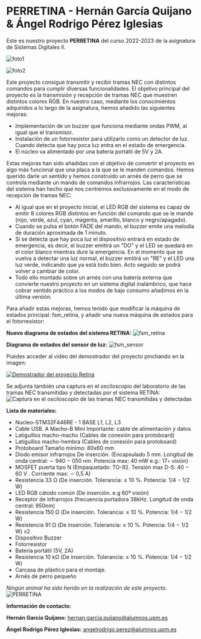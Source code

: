 # PERRETINA - Hernán García Quijano & Ángel Rodrigo Pérez Iglesias
 
Este es nuestro proyecto **PERRETINA** del curso 2022-2023 de la asignatura de Sistemas Digitales II. 

![foto1](https://lh3.googleusercontent.com/pw/AJFCJaUbV2pstc6I94YPashC6WMACJv6riVmZPGBhgOmsZkg-Q3ZTyrHig7mV8MMm2iA64zkd7gukXwXcRu61Zlos5oNgVyw5kYUJIXUIgpTTvmKvhpFYWw=w2400)

![foto2](https://lh3.googleusercontent.com/om7DVhZdZ-7e99xcDsF9r3ANLxoo6NIUjGKY47pwj1_91O13wr4oSGkRlyJsz0HMTB35HjiEwBCth1SthKdRYjdKkr4E0eStNAxGgt4_Z5w6gPsqM7RRsMwpTHlJyOMEeCjt883WbQ=w2400)

Este proyecto consigue transmitir y recibir tramas NEC con distintos comandos para cumplir diversas funcionalidades. 
El objetivo principal del proyecto es la transmisión y recepción de tramas NEC que muestren distintos colores RGB. En nuestro caso, mediante los conocimientos adquiridos a lo largo de la asignatura, hemos añadido las siguientes mejoras:
- Implementación de un buzzer que funciona mediante ondas PWM, al igual que el transmisor.
- Instalación de un fotorresistor para utilizarlo como un detector de luz. Cuando detecta que hay poca luz entra en el estado de emergencia.
- El núcleo va alimentado por una batería portátil de 5V y 2A.

Estas mejoras han sido añadidas con el objetivo de convertir el proyecto en algo más funcional que una placa a la que se le manden comandos. Hemos querido darle un sentido y hemos construido un arnés de perro que se controla mediante un mando de comandos infrarrojos. Las características del sistema han hecho que nos centremos exclusivamente en el modo de recepción de tramas NEC:
- Al igual que en el proyecto inicial, el LED RGB del sistema es capaz de emitir 8 colores RGB distintos en función del comando que se le mande (rojo, verde, azul, cyan, magenta, amarillo, blanco y negro/apagado).
- Cuando se pulsa el botón FADE del mando, el buzzer emite una melodía de duración aproximada de 1 minuto.
- Si se detecta que hay poca luz el dispositivo entrará en estado de emergencia, es decir, el buzzer emitirá un "DO" y el LED se quedará en el color blanco mientras dure la emergencia. En el momento que se vuelva a detectar una luz normal, el buzzer emitirá un "RE" y el LED una luz verde, indicando que ya está todo bien. Acto seguido se podrá volver a cambiar de color.
- Todo ello montado sobre un arnés con una batería externa que convierte nuestro proyecto en un sistema digital inalámbrico, que hace cobrar sentido práctico a los modos de bajo consumo añadimos en la última versión.

Para añadir estas mejoras, hemos tenido que modificar la máquina de estados principal: fsm_retina, y añadir una nueva máquina de estados para el fotorresistor: 

**Nuevo diagrama de estados del sistema RETINA:**
![fsm_retina](https://lh3.googleusercontent.com/Udi3_ZkyR1Do30hfkRrFtgCCvuD7rsJQtpDQaoGvN5AN8MvmftYa4FdO4cskREJ11nS1wv4IoJsxC2JnR6CjBWy483swtLkRj_DAgUl2QtJeagxNfd5O1-qoHiDPlNuMID26EpKy8w=w2400)

**Diagrama de estados del sensor de luz:**
![fsm_sensor](https://lh3.googleusercontent.com/yADnEf5m1xdEqufH7lk8JDDNgubMZ1FMDYopBoOQzBhpLYbEQaMIRCb9F3_qxf0K3s1OYS9aDWtHqzv5eG7tM0KUZrLGMs5p1nMh-D8NgLnkFWe8ET00m6Gs0_BMtG4BCoGML0_FRA=w2400)



Puedes acceder al vídeo del demostrador del proyecto pinchando en la imagen:


[![Demostrador del proyecto Retina](https://lh3.googleusercontent.com/UJ2BvT0R7w5Xqt0GvD2Z_x5curXcVZWYF7HjGHMAfaNtyc13NI0AmlLntinOBD3QDuwAGtM5R9_eIPlE8auZQCsKyoC4AW7WBYbXS1g_OmgJzTPchmwzVB1Bi0L1Rx1fw7MrdlhOWw=w2400)](https://youtu.be/M0baAnunEMg "Demostrador del proyecto Retina.")


Se adjunta también una captura en el osciloscopio del laboratorio de las tramas NEC transmitidas y detectadas por el sistema RETINA:
![Captura en el osciloscopio de las tramas NEC transmitidas y detectadas](https://lh3.googleusercontent.com/1y_RJ5e2mZAhHGmtKUDfxnjf7rosQYfcqTePLckxYoT-EMMoUiwKPe_UEizy6JbRhT16V4paQ9FMTEfEqcksWH4PLYCwA0J5xHdzh2J9J1hXSa4Iv5CHAqZ9VsRynUydppO1DYEw3w=w2400)


**Lista de materiales:**
- Nucleo-STM32F446RE - 1 BASE L1, L2, L3
- Cable USB. A Macho-B Mini Importante: cable de alimentación y datos
- Latiguillos macho-macho (Cables de conexión para protoboard)
- Latiguillos macho-hembra (Cables de conexión para protoboard)
- Protoboard Tamaño mínimo: 80x60 mm 
- Diodo emisor infrarrojos De inserción. (Encapsulado 5 mm. Longitud de onda
central: ∼ 940 − 050 nm. Potencia max: 40 mW e.g.:
17◦ visión)
- MOSFET puerta tipo N (Empaquetado: TO-92. Tensión max D-S: 40 − 60 V .
Corriente max: ∼ 0,5 A)
- Resistencia 33 Ω (De inserción. Tolerancia: ≤ 10 %. Potencia: 1/4 − 1/2 W)
- LED RGB cátodo común (De inserción. e.g 60º visión)
- Receptor de infrarrojos (frecuencia portadora 38kHz. Longitud de onda central: 950nm)
- Resistencia 150 Ω (De inserción. Tolerancia: ≤ 10 %. Potencia: 1/4 − 1/2 W)
- Resistencia 91 Ω (De inserción. Tolerancia: ≤ 10 %. Potencia: 1/4 − 1/2 W) x2
- Dispositivo Buzzer
- Fotorresistor
- Batería portátil (5V, 2A)
- Resistencia 10 kΩ (De inserción. Tolerancia: ≤ 10 %. Potencia: 1/4 − 1/2 W)
- Carcasa de plástico para el montaje.
- Arnés de perro pequeño


_Ningún animal ha sido herido en la realización de este proyecto._
![PERRETINA](https://lh3.googleusercontent.com/I0k8DUN_ZrI97RdYnjAMDkVELGWVhXaVzxooNWD94KIW9IT8RN0AWRB-J3dDQY4qkLverdWfDn0u_MMyH-d8g9w6XUJjTdA1W-Wm7f-agYLux1-iDf7UV_VWKLB9gEVWWH6S-fLOpQ=w2400)

**Información de contacto:**

**Hernán García Quijano:** <hernan.garcia.quijano@alumnos.upm.es>

**Ángel Rodrigo Pérez Iglesias:** <angelrodrigo.perez@alumnos.upm.es>



